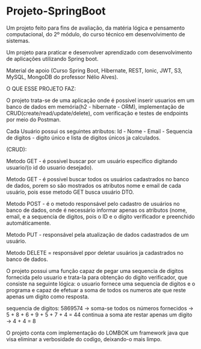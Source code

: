 # Projeto-SpringBoot

Um projeto feito para fins de avaliação, da matéria lógica e pensamento computacional, do 2º módulo, do curso técnico em desenvolvimento de sistemas.

Um projeto para praticar e desenvolver aprendizado com desenvolvimento de aplicações utilizando Spring boot.

Material de apoio (Curso Spring Boot, Hibernate, REST, Ionic, JWT, S3, MySQL, MongoDB do professor Nélio Alves).

O QUE ESSE PROJETO FAZ:
  
O projeto trata-se de uma aplicação onde é possivel inserir usuarios em um banco de dados em memória(h2 - hibernate - ORM), implementação de CRUD(create/read/update/delete), com verificação e testes de endpoints por meio do Postman.

Cada Usuário possui os seguintes atributos: Id - Nome - Email - Sequencia de digitos - digito único e lista de digitos únicos ja calculados.

(CRUD):

Metodo GET - é possivel buscar por um usuário específico digitando usuario/(o id do usuario desejado).

Metodo GET - é possivel buscar todos os usuários cadastrados no banco de dados, porem so são mostrados os atributos nome e email de cada usuário, pois esse metodo GET busca usuário DTO.

Metodo POST - é o metodo responsável pelo cadastro de usuários no banco de dados, onde é necessário informar apenas os atributos (nome, email, e a sequencia de digitos, pois o ID e o digito verificador e preenchido automáticamente. 

Metodo PUT - responsável pela atualização de dados cadastrados de um usuário.

Metodo DELETE = responsável ppor deletar usuários ja cadastrados no banco de dados.

O projeto possui uma função capaz de pegar uma sequencia de digitos fornecida pelo usuario e trata-la para obtenção do digito verificador, que consiste na seguinte lógica: o usuario fornece uma sequencia de digitos e o programa e capaz de efetuar a soma de todos os numeros ate que reste apenas um digito como resposta. 

 sequencia de digitos: 5869574 -> soma-se todos os números fornecidos -> 5 + 8 + 6 + 9 + 5 + 7 + 4 = 44 continua a soma ate restar apenas um digito -> 4 + 4 = 8

O projeto conta com implementação do LOMBOK um framework java que visa eliminar a verbosidade do codigo, deixando-o mais limpo.
